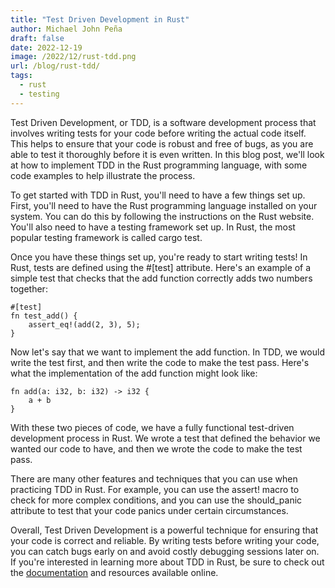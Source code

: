 ```yaml
---
title: "Test Driven Development in Rust"
author: Michael John Peña
draft: false
date: 2022-12-19
image: /2022/12/rust-tdd.png
url: /blog/rust-tdd/
tags:
  - rust
  - testing
---
```


Test Driven Development, or TDD, is a software development process that involves writing tests for your code before writing the actual code itself. This helps to ensure that your code is robust and free of bugs, as you are able to test it thoroughly before it is even written. In this blog post, we'll look at how to implement TDD in the Rust programming language, with some code examples to help illustrate the process.

To get started with TDD in Rust, you'll need to have a few things set up. First, you'll need to have the Rust programming language installed on your system. You can do this by following the instructions on the Rust website. You'll also need to have a testing framework set up. In Rust, the most popular testing framework is called cargo test.

Once you have these things set up, you're ready to start writing tests! In Rust, tests are defined using the #[test] attribute. Here's an example of a simple test that checks that the add function correctly adds two numbers together:

```
#[test]
fn test_add() {
    assert_eq!(add(2, 3), 5);
}
```

Now let's say that we want to implement the add function. In TDD, we would write the test first, and then write the code to make the test pass. Here's what the implementation of the add function might look like:

```
fn add(a: i32, b: i32) -> i32 {
    a + b
}
```

With these two pieces of code, we have a fully functional test-driven development process in Rust. We wrote a test that defined the behavior we wanted our code to have, and then we wrote the code to make the test pass.

There are many other features and techniques that you can use when practicing TDD in Rust. For example, you can use the assert! macro to check for more complex conditions, and you can use the should_panic attribute to test that your code panics under certain circumstances.

Overall, Test Driven Development is a powerful technique for ensuring that your code is correct and reliable. By writing tests before writing your code, you can catch bugs early on and avoid costly debugging sessions later on. If you're interested in learning more about TDD in Rust, be sure to check out the [documentation](https://doc.rust-lang.org/book/ch11-00-testing.html) and resources available online.
